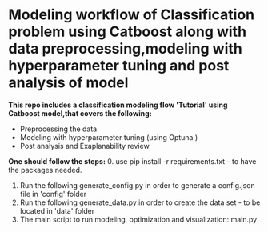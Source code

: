 # Modeling workflow of Classification problem using Catboost along with data preprocessing,modeling with hyperparameter tuning and post analysis of model

**This repo includes a classification modeling flow 'Tutorial' using Catboost model,that covers the following:**
* Preprocessing the data
* Modeling with hyperparameter tuning (using Optuna )
* Post analysis and Exaplanability review

**One should follow the steps:**
0. use pip install -r requirements.txt - to have the packages needed.
1. Run the following generate_config.py in order to generate a config.json file in 'config' folder
2. Run the following generate_data.py in order to create the data set - to be located in 'data' folder
3. The main script to run modeling, optimization and visualization: main.py
